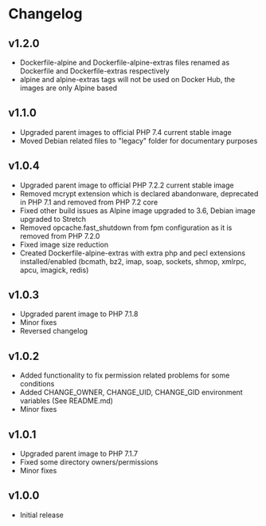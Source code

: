 # Changelog

## v1.2.0

- Dockerfile-alpine and Dockerfile-alpine-extras files renamed as Dockerfile and Dockerfile-extras respectively
- alpine and alpine-extras tags will not be used on Docker Hub, the images are only Alpine based

## v1.1.0
- Upgraded parent images to official PHP 7.4 current stable image
- Moved Debian related files to "legacy" folder for documentary purposes

## v1.0.4
- Upgraded parent image to official PHP 7.2.2 current stable image
- Removed mcrypt extension which is declared abandonware, deprecated in PHP 7.1 and removed from PHP 7.2 core
- Fixed other build issues as Alpine image upgraded to 3.6, Debian image upgraded to Stretch
- Removed opcache.fast_shutdown from fpm configuration as it is removed from PHP 7.2.0
- Fixed image size reduction
- Created Dockerfile-alpine-extras with extra php and pecl extensions installed/enabled (bcmath, bz2, imap, soap, sockets, shmop, xmlrpc, apcu, imagick, redis)

## v1.0.3
- Upgraded parent image to PHP 7.1.8
- Minor fixes
- Reversed changelog

## v1.0.2

- Added functionality to fix permission related problems for some conditions
- Added CHANGE_OWNER, CHANGE_UID, CHANGE_GID environment variables (See README.md)
- Minor fixes

## v1.0.1

- Upgraded parent image to PHP 7.1.7
- Fixed some directory owners/permissions
- Minor fixes

## v1.0.0

- Initial release
